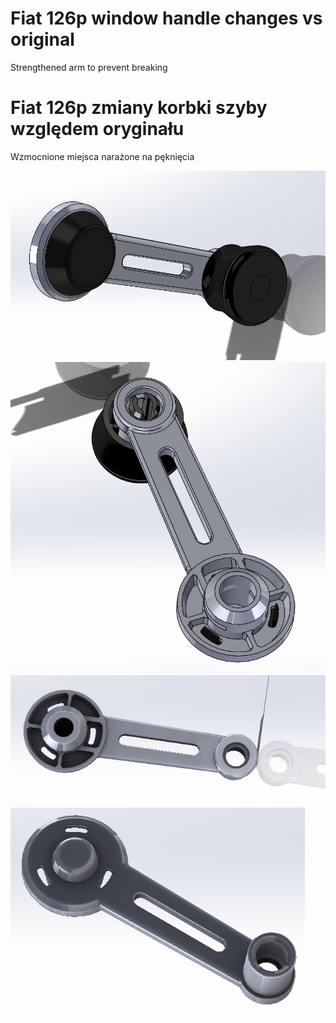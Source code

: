 ﻿# Fiat 126p window handle changes vs original
Strengthened arm to prevent breaking

# Fiat 126p zmiany korbki szyby względem oryginału
Wzmocnione miejsca narażone na pęknięcia

![window handle](126p-window-handle-assembled1.PNG)
![window handle](126p-window-handle-assembled2.PNG)
![window handle](window-handle.PNG)
![window handle](window-handle1.PNG)